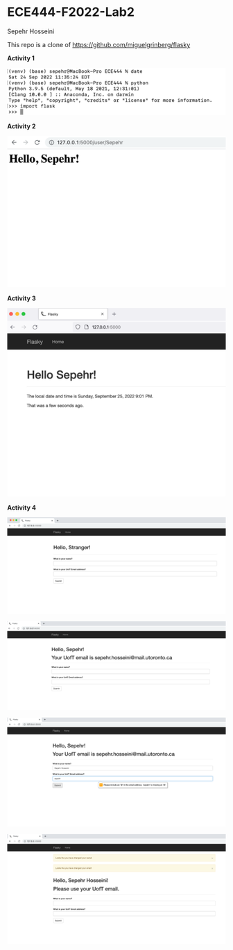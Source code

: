 # ECE444-F2022-Lab2
Sepehr Hosseini

This repo is a clone of https://github.com/miguelgrinberg/flasky

**Activity 1**

![](Images/Activity1.png)

**Activity 2**

![](Images/Activity2.png)

**Activity 3**

![](Images/Activity3.png)

**Activity 4**

![](Images/Activity4-1.png)

![](Images/Activity4-2.png)

![](Images/Activity4-3.png)

![](Images/Activity4-4.png)